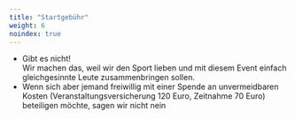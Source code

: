 ```yaml
---
title: "Startgebühr"
weight: 6
noindex: true
---
```


- Gibt es nicht!  
Wir machen das, weil wir den Sport lieben und mit diesem Event einfach
gleichgesinnte Leute zusammenbringen sollen.
- Wenn sich aber jemand freiwillig mit einer Spende an unvermeidbaren Kosten (Veranstaltungsversicherung 120 Euro, Zeitnahme 70 Euro) beteiligen möchte, sagen wir nicht nein